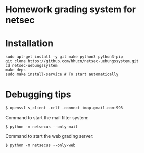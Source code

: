 Homework grading system for netsec
==================================

Installation
============

```
sudo apt-get install -y git make python3 python3-pip
git clone https://github.com/hhucn/netsec-uebungssystem.git
cd netsec-uebungssystem
make deps
sudo make install-service # To start automatically
```

Debugging tips
==============

```
$ openssl s_client -crlf -connect imap.gmail.com:993
```

Command to start the mail filter system:
```
$ python -m netsecus --only-mail
```

Command to start the web grading server:
```
$ python -m netsecus --only-web
```